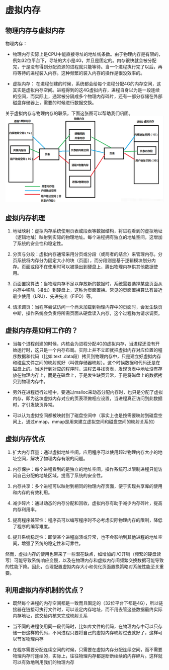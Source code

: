 # 虚拟内存

## 物理内存与虚拟内存

物理内存：

- 物理内存实际上是CPU中能直接寻址的地址线条数。由于物理内存是有限的，例如32位平台下，寻址的大小是4G，并且是固定的。内存很快就会被分配完，于是没有得到分配资源的进程就只能等待。当一个进程执行完了以后，再将等待的进程装入内存。这种频繁的装入内存的操作是很没效率的。

- 虚拟内存：
在进程创建的时候，系统都会给每个进程分配4G的内存空间，这其实是虚拟内存空间。进程得到的这4G虚拟内存，进程自身以为是一段连续的空间，而实际上，通常被分隔成多个物理内存碎片，还有一部分存储在外部磁盘存储器上，需要的时候进行数据交换。

关于虚拟内存与物理内存的联系，下面这张图可以帮助我们巩固。
![虚拟内存与物理内存的联系](images/虚拟内存与物理内存的联系.png)

## 虚拟内存机理

1. 地址映射：虚拟内存系统使用页表或段表等数据结构，将进程看到的虚拟地址（逻辑地址）映射到实际的物理地址。每个进程拥有独立的地址空间，这增加了系统的安全性和稳定性。

2. 分页与分段：虚拟内存通常采用分页或分段（或两者的结合）来管理内存。分页系统将内存分为固定大小的块（页面），而分段则是基于逻辑模块划分内存。页面或段不在使用时可以被换出到硬盘上，腾出物理内存供其他数据使用。

3. 页面置换算法：当物理内存不足以存放新的数据时，系统需要选择某些页面从内存中移除（换出）到硬盘上，这称为页面置换。常见的页面置换算法有最近最少使用（LRU）、先进先出（FIFO）等。

4. 请求调页：当程序尝试访问一个尚未加载到物理内存中的页面时，会发生缺页中断，操作系统会负责将所需页面从硬盘读入内存，这个过程称为请求调页。

## 虚拟内存是如何工作的？

- 当每个进程创建的时候，内核会为进程分配4G的虚拟内存，当进程还没有开始运行时，这只是一个内存布局。实际上并不立即就把虚拟内存对应位置的程序数据和代码（比如.text .data段）拷贝到物理内存中，只是建立好虚拟内存和磁盘文件之间的映射就好（叫做存储器映射）。这个时候数据和代码还是在磁盘上的。当运行到对应的程序时，进程去寻找页表，发现页表中地址没有存放在物理内存上，而是在磁盘上，于是发生缺页异常，于是将磁盘上的数据拷贝到物理内存中。

- 另外在进程运行过程中，要通过malloc来动态分配内存时，也只是分配了虚拟内存，即为这块虚拟内存对应的页表项做相应设置，当进程真正访问到此数据时，才引发缺页异常。

- 可以认为虚拟空间都被映射到了磁盘空间中（事实上也是按需要映射到磁盘空间上，通过mmap，mmap是用来建立虚拟空间和磁盘空间的映射关系的）

## 虚拟内存优点

1. 扩大内存容量：通过虚拟地址空间，应用程序可以使用超过物理内存大小的地址空间，解决了物理内存有限的问题。

2. 内存保护：每个进程看到的是独立的地址空间，操作系统可以限制进程只能访问自己分配的地址区域，提高了系统的安全性。

3. 内存共享：多个进程可以映射到相同的物理内存页面，便于实现共享库的使用和内存的有效利用。

4. 减少碎片：通过动态的内存分配和回收，虚拟内存有助于减少内存碎片，提高内存利用率。

5. 提高程序兼容性：程序员可以编写程序时不必考虑实际物理内存的限制，降低了程序的编写难度。

6. 提升系统稳定性：即使某个进程崩溃或异常，也不会影响到其他进程的地址空间，增强了系统的稳定性和可靠性。

然而，虚拟内存的使用也带来了一些潜在缺点，如增加的I/O开销（频繁的硬盘读写）可能导致系统响应变慢，以及在物理内存和虚拟内存间频繁交换数据可能导致的性能下降。因此，合理配置虚拟内存大小和优化页面置换策略对系统性能至关重要。

## 利用虚拟内存机制的优点？

- 既然每个进程的内存空间都是一致而且固定的（32位平台下都是4G），所以链接器在链接可执行文件时，可以设定内存地址，而不用去管这些数据最终实际内存地址，这交给内核来完成映射关系

- 当不同的进程使用同一段代码时，比如库文件的代码，在物理内存中可以只存储一份这样的代码，不同进程只要将自己的虚拟内存映射过去就好了，这样可以节省物理内存

- 在程序需要分配连续空间的时候，只需要在虚拟内存分配连续空间，而不需要物理内存时连续的，实际上，往往物理内存都是断断续续的内存碎片。这样就可以有效地利用我们的物理内存
